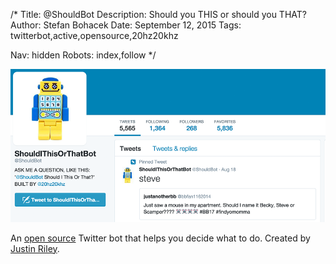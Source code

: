 /*
Title: @ShouldBot
Description: Should you THIS or should you THAT?
Author: Stefan Bohacek
Date: September 12, 2015
Tags: twitterbot,active,opensource,20hz20khz

Nav: hidden
Robots: index,follow
*/

[![](/content/bots/twitterbots/images/ShouldBot.png)](https://twitter.com/ShouldBot)


An [open source](https://github.com/20hz20khz/ShouldBot) Twitter bot that helps you decide what to do. Created by [Justin Riley](https://twitter.com/20hz20khz).